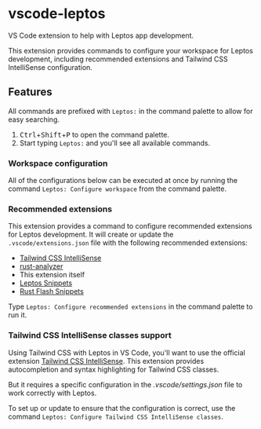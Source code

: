 <!-- markdownlint-disable no-inline-html -->

# vscode-leptos

VS Code extension to help with Leptos app development.

This extension provides commands to configure your workspace for Leptos
development, including recommended extensions and Tailwind CSS IntelliSense
configuration.

## Features

All commands are prefixed with `Leptos:` in the command palette to allow
for easy searching.

1. <kbd>Ctrl</kbd>+<kbd>Shift</kbd>+<kbd>P</kbd> to open the command palette.
1. Start typing `Leptos:` and you'll see all available commands.

### Workspace configuration

All of the configurations below can be executed at once by running the command
`Leptos: Configure workspace` from the command palette.

### Recommended extensions

This extension provides a command to configure recommended extensions for
Leptos development. It will create or update the `.vscode/extensions.json` file
with the following recommended extensions:

- [Tailwind CSS IntelliSense]
- [rust-analyzer]
- This extension itself
- [Leptos Snippets]
- [Rust Flash Snippets]

Type `Leptos: Configure recommended extensions` in the command palette to run it.

### Tailwind CSS IntelliSense classes support

Using Tailwind CSS with Leptos in VS Code, you'll want to use the official
extension [Tailwind CSS IntelliSense]. This extension provides autocompletion and
syntax highlighting for Tailwind CSS classes.

But it requires a specific configuration in the *.vscode/settings.json* file to
work correctly with Leptos.

To set up or update to ensure that the configuration is correct, use
the command `Leptos: Configure Tailwind CSS IntelliSense classes`.

[Tailwind CSS IntelliSense]: https://marketplace.visualstudio.com/items?itemName=bradlc.vscode-tailwindcss
[rust-analyzer]: https://marketplace.visualstudio.com/items?itemName=rust-lang.rust-analyzer
[Leptos Snippets]: https://marketplace.visualstudio.com/items?itemName=mondeja.leptos-snippets
[Rust Flash Snippets]: https://marketplace.visualstudio.com/items?itemName=lorenzopirro.rust-flash-snippets
